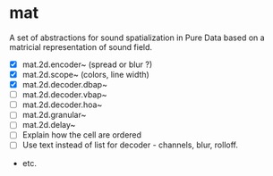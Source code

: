 # mat

A set of abstractions for sound spatialization in Pure Data based on a matricial representation of sound field.


- [x] mat.2d.encoder~ (spread or blur ?)
- [x] mat.2d.scope~ (colors, line width)
- [x] mat.2d.decoder.dbap~
- [ ] mat.2d.decoder.vbap~
- [ ] mat.2d.decoder.hoa~
- [ ] mat.2d.granular~
- [ ] mat.2d.delay~
- [ ] Explain how the cell are ordered
- [ ] Use text instead of list for decoder - channels, blur, rolloff.
- etc.
